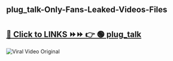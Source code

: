 
 ## plug_talk-Only-Fans-Leaked-Videos-Files

# <h2><a href="https://mediaupload.pro?plug_talk">🔗 Click to LINKS ⏩⏩ 👉 🟢 plug_talk </a></h2>

<a href="https://mediaupload.pro?plug_talk" rel="nofollow" data-target="animated-image.originalLink"><img src="https://i.ibb.co.com/xMMVF88/686577567.gif" alt="Viral Video Original" style="max-width: 100%; display: inline-block;" data-target="animated-image.originalImage"></a>